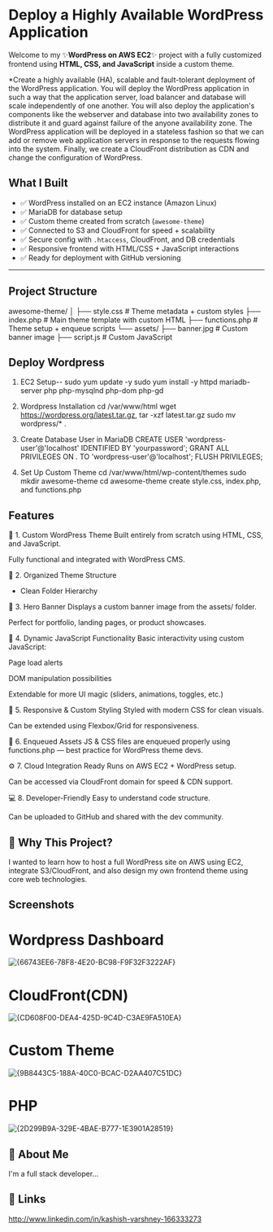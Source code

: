 
# Deploy a Highly Available WordPress Application

Welcome to my ✨**WordPress on AWS EC2**✨ project with a fully customized frontend using **HTML, CSS, and JavaScript** inside a custom theme.

*Create a highly available (HA), scalable and fault-tolerant deployment of the WordPress application. You will deploy the WordPress application in such a way that the application server, load balancer and database will scale independently of one another. You will also deploy the application's components like the webserver and database into two availability zones to distribute it and guard against failure of the anyone availability zone. The WordPress application will be deployed in a stateless fashion so that we can add or remove web application servers in response to the requests flowing into the system. Finally, we create a CloudFront distribution as CDN and change the configuration of WordPress.

## What I Built

- ✅ WordPress installed on an EC2 instance (Amazon Linux)
- ✅ MariaDB for database setup
- ✅ Custom theme created from scratch (`awesome-theme`)
- ✅ Connected to S3 and CloudFront for speed + scalability
- ✅ Secure config with `.htaccess`, CloudFront, and DB credentials
- ✅ Responsive frontend with HTML/CSS + JavaScript interactions
- ✅ Ready for deployment with GitHub versioning


---
## Project Structure

awesome-theme/
│
├── style.css          # Theme metadata + custom styles
├── index.php          # Main theme template with custom HTML
├── functions.php      # Theme setup + enqueue scripts
└── assets/
    ├── banner.jpg     # Custom banner image
    ├── script.js      # Custom JavaScript


## Deploy Wordpress

1. EC2 Setup--
sudo yum update -y
sudo yum install -y httpd mariadb-server php php-mysqlnd php-dom php-gd

2. Wordpress Installation
cd /var/www/html
wget https://wordpress.org/latest.tar.gz, 
tar -xzf latest.tar.gz
sudo mv wordpress/* .

4. Create Database User in MariaDB
CREATE USER 'wordpress-user'@'localhost' IDENTIFIED BY 'yourpassword';
GRANT ALL PRIVILEGES ON *.* TO 'wordpress-user'@'localhost';
FLUSH PRIVILEGES;

5. Set Up Custom Theme
cd /var/www/html/wp-content/themes
sudo mkdir awesome-theme
cd awesome-theme
create style.css, index.php, and functions.php

## Features

🎨 1. Custom WordPress Theme
Built entirely from scratch using HTML, CSS, and JavaScript.

Fully functional and integrated with WordPress CMS.

📁 2. Organized Theme Structure
* Clean Folder Hierarchy

🌄 3. Hero Banner
Displays a custom banner image from the assets/ folder.

Perfect for portfolio, landing pages, or product showcases.

🧠 4. Dynamic JavaScript Functionality
Basic interactivity using custom JavaScript:

Page load alerts

DOM manipulation possibilities

Extendable for more UI magic (sliders, animations, toggles, etc.)

🎨 5. Responsive & Custom Styling
Styled with modern CSS for clean visuals.

Can be extended using Flexbox/Grid for responsiveness.

🔧 6. Enqueued Assets
JS & CSS files are enqueued properly using functions.php — best practice for WordPress theme devs.

⚙️ 7. Cloud Integration Ready
Runs on AWS EC2 + WordPress setup.

Can be accessed via CloudFront domain for speed & CDN support.

💻 8. Developer-Friendly
Easy to understand code structure.

Can be uploaded to GitHub and shared with the dev community.

## 🧠 Why This Project?

I wanted to learn how to host a full WordPress site on AWS using EC2, integrate S3/CloudFront, and also design my own frontend theme using core web technologies.

## Screenshots
 # Wordpress Dashboard
![{66743EE6-78F8-4E20-BC98-F9F32F3222AF}](https://github.com/user-attachments/assets/2ff203ea-c656-4f35-8818-d1ca8f48ba72)
 # CloudFront(CDN)
![{CD608F00-DEA4-425D-9C4D-C3AE9FA510EA}](https://github.com/user-attachments/assets/8a15e6af-2777-48a7-b404-2c39f3ec5c61)
# Custom Theme
![{9B8443C5-188A-40C0-BCAC-D2AA407C51DC}](https://github.com/user-attachments/assets/4c10f120-847c-476d-8743-021033afbd4f)
# PHP
![{2D299B9A-329E-4BAE-B777-1E3901A28519}](https://github.com/user-attachments/assets/ac8ac9b5-0fd2-4f9c-951a-12e3996fbcca)

## 🚀 About Me
I'm a full stack developer...

## 🔗 Links
http://www.linkedin.com/in/kashish-varshney-166333273










